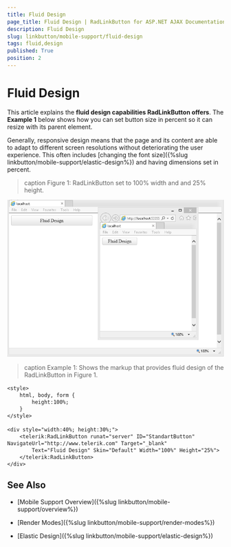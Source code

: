 ```yaml
---
title: Fluid Design
page_title: Fluid Design | RadLinkButton for ASP.NET AJAX Documentation
description: Fluid Design
slug: linkbutton/mobile-support/fluid-design
tags: fluid,design
published: True
position: 2
---
```


# Fluid Design

This article explains the **fluid design capabilities RadLinkButton offers**. The **Example 1** below shows how you can set button size in percent so it can resize with its parent element.

Generally, responsive design means that the page and its content are able to adapt to different screen resolutions without deteriorating the user experience. This often includes [changing the font size]({%slug linkbutton/mobile-support/elastic-design%}) and having dimensions set in percent.

>caption Figure 1: RadLinkButton set to 100% width and and 25% height.

![button-fluid-design](images/button-fluid-design.png)

>caption Example 1: Shows the markup that provides fluid design of the RadLinkButton in Figure 1.

````ASP.NET
<style>
	html, body, form {
		height:100%;
	}
</style>

<div style="width:40%; height:30%;">
	<telerik:RadLinkButton runat="server" ID="StandartButton" NavigateUrl="http://www.telerik.com" Target="_blank"
		Text="Fluid Design" Skin="Default" Width="100%" Height="25%">
	</telerik:RadLinkButton>
</div>
````

## See Also

 * [Mobile Support Overview]({%slug linkbutton/mobile-support/overview%})

 * [Render Modes]({%slug linkbutton/mobile-support/render-modes%})

 * [Elastic Design]({%slug linkbutton/mobile-support/elastic-design%})

